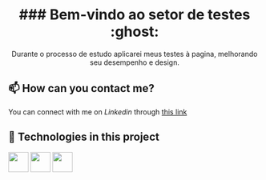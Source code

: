 
<h1 align ="center">### Bem-vindo ao setor de testes :ghost: </h1>

<p align="center">
Durante o processo de estudo aplicarei meus testes à pagina, melhorando seu desempenho e design.
</p>

## 📫 How can you contact me?
You can connect with me on <em>Linkedin</em> through [this link](https://www.linkedin.com/in/fellipiborges/)


## 🚀 Technologies in this project
<img src="https://cdn.jsdelivr.net/gh/devicons/devicon/icons/git/git-original.svg" width="40" height="40"/> <img src="https://cdn.jsdelivr.net/gh/devicons/devicon/icons/html5/html5-original-wordmark.svg" width="40" height="40" /> <img src="https://cdn.jsdelivr.net/gh/devicons/devicon/icons/css3/css3-original-wordmark.svg" width="40" height="40" />

